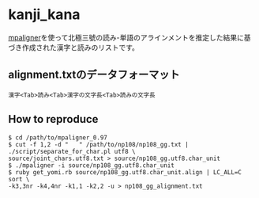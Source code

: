 # kanji_kana

[mpaligner](https://ja.osdn.net/projects/mpaligner/)を使って北極三號の読み-単語のアラインメントを推定した結果に基づき作成された漢字と読みのリストです。

## alignment.txtのデータフォーマット

```
漢字<Tab>読み<Tab>漢字の文字長<Tab>読みの文字長
```

## How to reproduce 

```
$ cd /path/to/mpaligner_0.97
$ cut -f 1,2 -d "	" /path/to/np108/np108_gg.txt | ./script/separate_for_char.pl utf8 \
source/joint_chars.utf8.txt > source/np108_gg.utf8.char_unit
$ ./mpaligner -i source/np108_gg.utf8.char_unit
$ ruby get_yomi.rb source/np108_gg.utf8.char_unit.align | LC_ALL=C sort \
-k3,3nr -k4,4nr -k1,1 -k2,2 -u > np108_gg_alignment.txt
```
